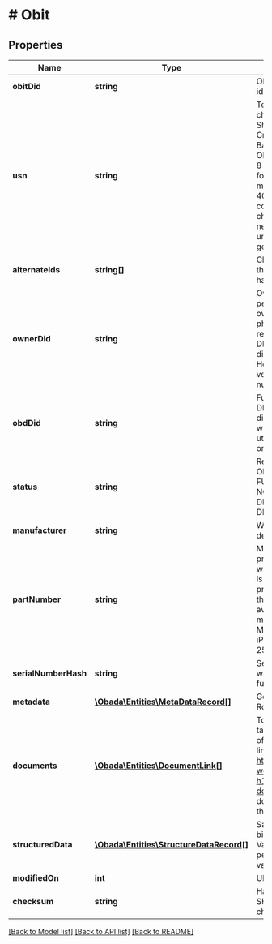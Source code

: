 # # Obit

## Properties

Name | Type | Description | Notes
------------ | ------------- | ------------- | -------------
**obitDid** | **string** | OBADA decentralized identifier | [optional]
**usn** | **string** | Test An 8-12 character “URL Shortened” obit. Create the USN by Base(58) encoding the OBIT ID. Take the first 8 characters. Check for duplicates. With 16 million OBITs there is a 40% chance of collision. If so, add 4 characters. Repeat as necessary until a unique USN is generated. | [optional]
**alternateIds** | **string[]** | Client generated things. First hash + last hash | [optional]
**ownerDid** | **string** | Owner is the person/entity that owns the obit and the physical asset it represents. Format is a DID like did:obada:owner:1234. However in the current version only test numbers will be used. |
**obdDid** | **string** | Future use. The OBD DID is formatted like did:obada:obd:1234, which represents a utility token tracking orders and proofs. | [optional]
**status** | **string** | Represent available Obit statuses:   - FUNCTIONAL   - NON_FUNCTIONAL   - DISPOSED   - STOLEN   - DISABLED_BY_OWNER | [optional]
**manufacturer** | **string** | Waiting more specific details from Rohi |
**partNumber** | **string** | Manufacturer provided. In cases where no part number is provided for the product, use model, or the most specific ID available from the manufacturer. MWCN2LL/A (an iPhone 11 Pro, Silver, 256GB, model A2160) |
**serialNumberHash** | **string** | Serial number hashed with sha256 hash function |
**metadata** | [**\Obada\Entities\MetaDataRecord[]**](MetaDataRecord.md) | Get description from Rohi | [optional]
**documents** | [**\Obada\Entities\DocumentLink[]**](DocumentLink.md) | To generate this link, take an SHA-256 hash of the document, and link to it as https://www.some-website.com?h1&#x3D;hash-of-document. Note this does not yet adhere to the hashlink standard. | [optional]
**structuredData** | [**\Obada\Entities\StructureDataRecord[]**](StructureDataRecord.md) | Same as metadata but bigger. Key (string) &#x3D;&gt; Value (string) (hash per line sha256(key + value)) | [optional]
**modifiedOn** | **int** | UNIX timestamp | [optional]
**checksum** | **string** | Hash calculated by SHA256 (previous Obit checksum + Obit data). | [optional]

[[Back to Model list]](../../README.md#models) [[Back to API list]](../../README.md#endpoints) [[Back to README]](../../README.md)
